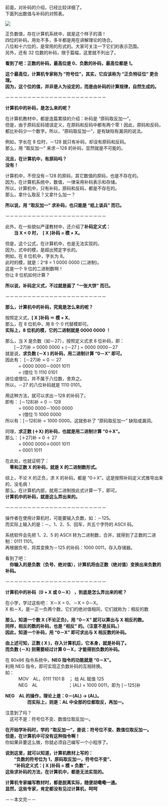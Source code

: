 前面，对补码的介绍，已经比较详细了。  
下面列出数值与补码的对照表。

![](https://i-blog.csdnimg.cn/blog_migrate/39c9b7394f1db7099f0bba677e9cd608.png)

正负数值，存在计算机系统中，就是这个样子的滴！  
四位的补码，用处不多，多半都是用在讲解理论的场合。  
八位和十六位的，是常用的形式的。大家可关注一下它们的表示范围。  
另外，还有 32 位数的补码，限于篇幅，这里就不列出了。

**看到了吧：正数的补码，最高位是 0、负数的补码，最高位都是 1。**

**这个最高位，计算机专家称为 “符号位”，其实，它应该称为 “正负特征位” 更合理。  
因为，这个位的值，并非是人为设定的，而是由补码的计算规律，自然生成的。**

－－－－－－－－－－－－－－－－－－－－－－－

**计算机中的补码，是怎么来的呢？**

在计算机教材中，都是连篇累牍的介绍：补码是 “原码取反加一”。  
但是，由于原码反码错误定义，在原码和反码中都有两个零！因此，原码和反码，都比补码少一个数字。所以，“原码取反加一”，是有缺陷有漏洞的说法。

例如，字长在 8 位时，－128 就只有补码，却没有原码和反码。  
那么，用 “取反加一” 来求－128 的补码，显然就是不可能的。

**况且，在计算机中，有原码吗？  
没有！**

计算机中，不但没有－128 的原码，其它数值的原码，也是不存在的。  
因为，在计算机系统中，数值，一律采用补码表示和存储。  
所以，计算机中，只有补码，原码和反码，都是不存在的。  
那么，拿什么取反？又拿什么加一？

**所以说，用 “取反加一” 求补码，也只能是 “纸上谈兵” 而已。**

－－－－－－－－－－－－－－－－－－－－－－－

此外，在一些貌似严谨教材中，还介绍了**补码定义式：  
　　当 X < 0 时，　\[ X \]补码 = 模 + X。**

但是，这个公式，在计算机中，也是无法实现的。  
因为，式中的模，是超出预定字长的。  
例如，在 8 位机中，字长为 8。  
此时的模，就是：2^8 = 1 0000 0000 (二进制)。  
这是一个 9 位的二进制数啊！  
你让 8 位机如何计算？

**所以说，补码定义式，不过就是画了 “一张大饼” 而已。**

－－－－－－－－－－－－－－－－－－－－－－－

**那么，计算机中的补码，究竟是怎么来的呢？**

按照定义式，**\[ X \]补码 ＝ 模 + X**。  
那么，在 8 位机中，用 8 个 0 代替模即可。  
**实际上，8 位机的模，它的二进制就是 0000 0000 ！**

那么，当 X 是负数（如－27），按照定义式求 8 位补码，即：  
　　\[－27\]补 = 0000 0000 + (－27 ) = 0000 0000－27  
就是说，**求负数 (－X ) 的补码，用二进制计算 “0－X” 即可。**  
因此有： \[－27\]补 = 0 － 27  
　　　= 0000 0000－0001 1011  
　　　= (借位 1) 1110 0101  
进位或借位，并不属于八位数，舍弃之。  
所以，－27 的八位补码就是 1110 0101。

用这种方法，就可以求出－128 的补码了。  
即有： \[－128\]补 = 0 － 128  
　　　= 0000 0000－1000 0000  
　　　= (借位 1) 1000 0000  
所以有：\[－128\]补 = 1000 0000。这就弥补了 “原码取反加一” 缺陷或漏洞。

同理，**求正数 (＋X) 的补码，也就是用二进制计算 “0＋X”。**  
那么： \[＋27\]补 = 0 ＋ 27  
　　　= 0000 0000＋0001 1011  
　　　= 0001 1011

在此处，也就证明了：  
　**零和正数 X 的补码，就是 X 的二进制数形式。**

综上，不论 X 的正负，求 X 的补码，都是 “0＋X”。这是按照补码定义式推导出来的，没毛病！  
那么，在计算机内部，就用二进制按此式计算一下，即可。  
**计算机中的补码，就是这么弄出来的。**

－－－－－－－－－－－－－－－－－－－－－－－

操作者在使用计算机时，可能要输入负数，如：－125。  
而实际上输入的是：－、1、2、5、回车，共五个字符的 ASCII 码。

系统软件会先把 1、2、5 的 ASCII 转为二进制数，合并，就得到了正数的二进制：0111 1101。  
再根据负号，将其变换为－125 的补码：1000 0011，存入存储器。

看到了吧：  
　**你输入的是负数（负号、绝对值），计算机将由正数（绝对值）变换出来负数的补码。**

－－－－－－－－－－－－－－－－－－－－－－－

**计算机中的补码（0 + X 或 0－X） ，到底是怎么弄出来的呢？**

在小学，学过这些吧： X－X = 0、－X = 0－X。  
X 和－X，是一正一负两个数，它们的绝对值相同，它们就称为：相反的数

**那么，知道一个数 X (不论正负)，用 “0－X” 就可以算出与 X 相反的数。  
同样，相反的数的补码，也是 “相反” 的。（注意不是反码。）  
因此，知道一个补码，用 “0－X” 即可求出与 X 相反数的补码。**

**由上述可知，正数 ( X )，存入计算机后，它本身，就是补码了。  
而负数 (－X) 则需要经过计算 0－X，才能得到负数的补码。**

在 80x86 指令系统中，**NEG 指令的功能就是 “0－X”。**  
利用 NEG 指令，即可实现正负数补码的互相转换。  
如：  
　　　MOV　AL，0111 1101 B　； 给 AL 赋值 125  
　　　NEG　AL　　　　　　　；(AL) = 1000 0011，即为 \[－125\]补

**NEG　AL 的操作，理论上是：0－(AL) → (AL)。  
　　　　　而实际上，则是：AL 中全部的位都取反，再加一。**

注意到了吗？  
　这可不是：符号位不变、数值位取反加一。

**在开始学补码时，学的 “取反加一”，是说：符号位不变、数值位取反加一。**  
**但是，在计算机中可没有这种指令啊！**  
你如果非要这么做，你就必须自己编写一个小程序了。

**说到这里，就可以知道，计算机教材上写的：  
　　“负数的符号位为 1，原码取反加一，符号位不变”、  
　　“补码定义式：\[ X \]补码 = 模 + 负数” ，  
这些求补码的方法，在计算机中，都是无法实现的。**

**计算机专家编写教材时，都是脱离实际，随便胡嘞嘞一通。  
显然，这些专家，肯定都没有见过计算机，呵呵**

－－本文完－－